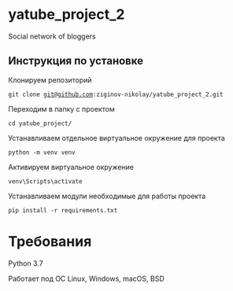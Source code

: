 # yatube_project_2
Social network of bloggers

## Инструкция по установке

Клонируем репозиторий

<code>git clone git@github.com:ziginov-nikolay/yatube_project_2.git</code>

Переходим в папку с проектом

<code>cd yatube_project/</code>

Устанавливаем отдельное виртуальное окружение для проекта

<code>python -m venv venv</code>

Активируем виртуальное окружение

<code>venv\Scripts\activate</code>

Устанавливаем модули необходимые для работы проекта

<code>pip install -r requirements.txt</code>

# Требования
Python 3.7

Работает под ОС Linux, Windows, macOS, BSD

